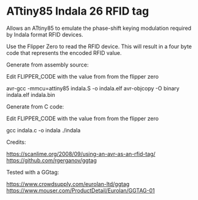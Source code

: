 # ATtiny85 Indala 26 RFID tag

Allows an ATtiny85 to emulate the phase-shift keying
modulation required by Indala format RFID devices.

Use the Flipper Zero to read the RFID device.  This will 
result in a four byte code that represents the encoded
RFID value.

Generate from assembly source:

Edit FLIPPER_CODE with the value from from the flipper zero

avr-gcc -mmcu=attiny85 indala.S -o indala.elf
avr-objcopy  -O binary indala.elf indala.bin

Generate from C code:

Edit FLIPPER_CODE with the value from from the flipper zero

gcc indala.c -o indala
./indala

Credits:

https://scanlime.org/2008/09/using-an-avr-as-an-rfid-tag/
https://github.com/rgerganov/ggtag

Tested with a GGtag:

https://www.crowdsupply.com/eurolan-ltd/ggtag
https://www.mouser.com/ProductDetail/Eurolan/GGTAG-01
